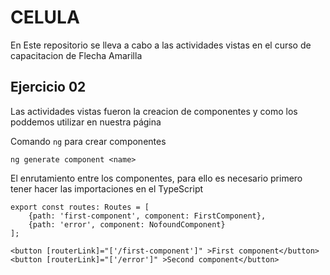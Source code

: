 # CELULA
En Este repositorio se lleva a cabo a las actividades vistas en el curso de capacitacion de Flecha Amarilla

## Ejercicio 02
Las actividades vistas fueron la creacion de componentes y como los poddemos utilizar en nuestra página 

Comando `ng` para crear componentes 
```
ng generate component <name>
```
El enrutamiento entre los componentes, para ello es necesario primero tener hacer las importaciones en el TypeScript

```
export const routes: Routes = [
    {path: 'first-component', component: FirstComponent},
    {path: 'error', component: NofoundComponent}
];

<button [routerLink]="['/first-component']" >First component</button>
<button [routerLink]="['/error']" >Second component</button>

```
